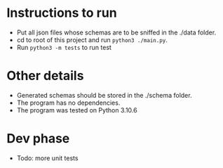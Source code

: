 # Instructions to run
- Put all json files whose schemas are to be sniffed in the ./data folder.
- cd to root of this project and run `python3 ./main.py`.
- Run `python3 -m tests` to run test

# Other details
- Generated schemas should be stored in the ./schema folder.
- The program has no dependencies.
- The program was tested on Python 3.10.6

# Dev phase
- Todo: more unit tests
